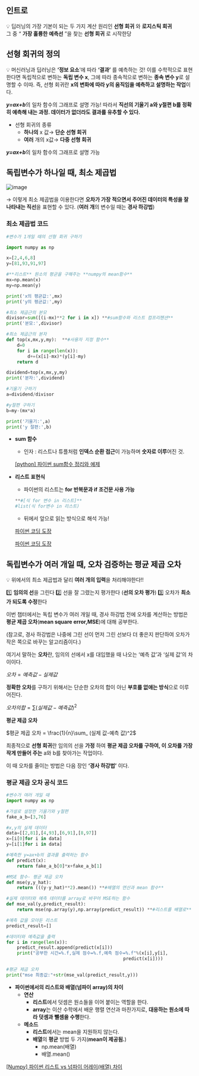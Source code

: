 
## 인트로

💡 딥러닝의 가장 기본이 되는 두 가지 계산 원리인 **선형 회귀** 와  **로지스틱 회귀**   
그 중 “ **가장 훌륭한 예측선** ”을 찾는  **선형 회귀** 로 시작한당


## 선형 회귀의 정의

💡 머신러닝과 딥러닝은 **‘정보 요소**’에 따라 **‘결과’** 를 예측하는 것! 이를 수학적으로 표현한다면 독립적으로 변하는 **독립 변수 x**, 그에 따라 종속적으로 변하는 **종속 변수 y**로 설명할 수 이따. 즉, 선형 회귀란  **x의 변화에 따라 y의 움직임을 예측하고 설명하는 작업**이다.

***y=ax+b***의 일차 함수의 그래프로 설명 가능! 따라서 **직선의 기울기 a와 y절편 b를 정확히 예측해 내는 과정. 데이터가 없더라도 결과를 유추할 수 있다.**

- 선형 회귀의 종류
    - **하나의** x 값→ **단순 선형 회귀**
    - **여러** 개의 x값→ **다중 선형 회귀**

***y=ax+b***의 일차 함수의 그래프로 설명 가능

## 독립변수가 하나일 때, 최소 제곱법

![image](https://user-images.githubusercontent.com/101866090/211563864-b8a2e3c9-f9a2-4207-b6d5-ee90b2d74d20.png)


→ 이렇게 최소 제곱법을 이용한다면 **오차가 가장 적으면서 주어진 데이터의 특성을 잘 나타내는 직선**을 표현할 수 있다. (**여러 개**의 변수일 때는 **경사 하강법**)

### 최소 제곱법 코드

```python
#변수가 1개일 때의 선형 회귀 구하기

import numpy as np

x=[2,4,6,8]
y=[81,93,91,97]

#**리스트** 원소의 평균을 구해주는 **numpy의 mean함수**
mx=np.mean(x)
my=np.mean(y)

print('x의 평균값:',mx)
print('y의 평균값:',my)

#최소 제곱근의 분모
divisor=sum([(i-mx)**2 for i in x]) **#sum함수와 리스트 컴프리헨션**
print('분모:',divisor)

#최소 제곱근의 분자
def top(x,mx,y,my):  **#사용자 지정 함수**
    d=0
    for i in range(len(x)):
        d+=(x[i]-mx)*(y[i]-my)
    return d

dividend=top(x,mx,y,my)
print('분자:',dividend)

#기울기 구하기
a=dividend/divisor

#y절편 구하기
b=my-(mx*a)

print('기울기:',a)
print('y 절편:',b)
```

- **sum 함수**
    - 인자 :  리스트나 튜플처럼 **인덱스 순환 접근**이 가능하며 **숫자로 이루**어진 것.
    
    [[python] 파이썬 sum함수 정리와 예제](https://blockdmask.tistory.com/413)
    
- **리스트 표현식**
    - 파이썬의 리스트는 **for 반복문과 if 조건문 사용 가능**
    
    ```python
    **#[식 for 변수 in 리스트]**
    #list(식 for변수 in 리스트)
    ```
    
    - 뒤에서 앞으로 읽는 방식으로 해석 가능!
    
    [파이썬 코딩 도장](https://dojang.io/mod/page/view.php?id=2285)
    
    [파이썬 코딩 도장](https://dojang.io/mod/page/view.php?id=2293)
    

## 독립변수가 여러 개일 때, 오차 검증하는 평균 제곱 오차

💡 위에서의 최소 제곱법과 달리 **여러 개의 입력**을 처리해야한다!!

1️⃣ **임의의 선**을 그린다
2️⃣ 선을 잘 그렸는지 평가한다 (**선의 오차 평가**)
3️⃣ 오차가 **최소가 되도록 수정**한다

이번 챕터에서는 독립 변수가 여러 개일 때, 경사 하강법 전에 오차를 계산하는 방법은 **평균 제곱 오차**(**mean square error,MSE**)에 대해 공부한다.

(참고로, 경사 하강법은 나중에 그린 선이 먼저 그린 선보다 더 좋은지 판단하여 오차가 작은 쪽으로 바꾸는 알고리즘이다.)

여기서 말하는 **오차**란, 임의의 선에서 x를 대입했을 때 나오는 ‘예측 값’과 ‘실제 값’의 차이이다. 

$오차= 예측 값 - 실제 값$

**정확한 오차**를 구하기 위해서는 단순한 오차의 합이 아닌 **부호를 없애는 방식**으로 이루어진다.

$오차의 합= \sum (실제 값-예측 값)^2$

**평균 제곱 오차**

$평균 제곱 오차 = \frac{1}{n}\sum_ (실제 값-예측 값)^2$

최종적으로 **선형 회귀**란 임의의 선을 **가정** 하여 **평균 제곱 오차를 구하여, 이 오차를 가장 작게 만들어 주는** a와 b를 찾아가는 작업이다.

이 때 오차를 줄이는 방법은 다음 장인 **‘경사 하강법’** 이다.



### 평균 제곱 오차 공식 코드

```python
#변수가 여러 개일 때
import numpy as np

#가설로 설정한 기울기와 y절편
fake_a_b=[3,76]

#x,y의 실제 데이터
data=[[2,81],[4,93],[6,91],[8,97]]
x=[i[0]for i in data]
y=[i[1]for i in data]

#예측한 y=ax+b의 결과를 출력하는 함수
def predict(x):
    return fake_a_b[0]*x+fake_a_b[1]

#MSE 함수- 평균 제곱 오차
def mse(y,y_hat):
    return (((y-y_hat)**2).mean()) **#배열의 연산과 mean 함수**

#실제 데이터와 예측 데이터를 array로 바꾸어 MSE하는 함수
def mse_val(y,predict_result):
    return mse(np.array(y),np.array(predict_result)) **#리스트를 배열로** 

#예측 값을 모아둔 리스트
predict_result=[]

#데이터와 예측값을 출력
for i in range(len(x)):
    predict_result.append(predict(x[i]))
    print("공부한 시간=%.f,실제 점수=%.f,예측 점수=%.f"%(x[i],y[i],
                                            predict(x[i])))

#평균 제곱 오차
print("mse 최종값:"+str(mse_val(predict_result,y)))
```

- **파이썬에서의 리스트와 배열(넘파이 array)의 차이**
    - **연산**
        - **리스트**에서 덧셈은 원소들을 이어 붙이는 역할을 한다.
        - **array**는 이산 수학에서 배운 행렬 연산과 마찬가지로, **대응하는 원소에 따라 덧셈과 뺄셈을 수행**한다.
    - **메소드**
        - **리스트**에서는 mean을 지원하지 않는다.
        - **배열**의 **평균** 방법 두 가지(**mean이 제공됨.**)
            - np.mean(배열)
            - 배열.mean()

[[Numpy] 파이썬 리스트 vs 넘파이 어레이(배열) 차이](https://jimmy-ai.tistory.com/90)
